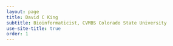 ```yaml
---
layout: page
title: David C King
subtitle: Bioinformaticist, CVMBS Colorado State University
use-site-title: true
order: 1
---
```

